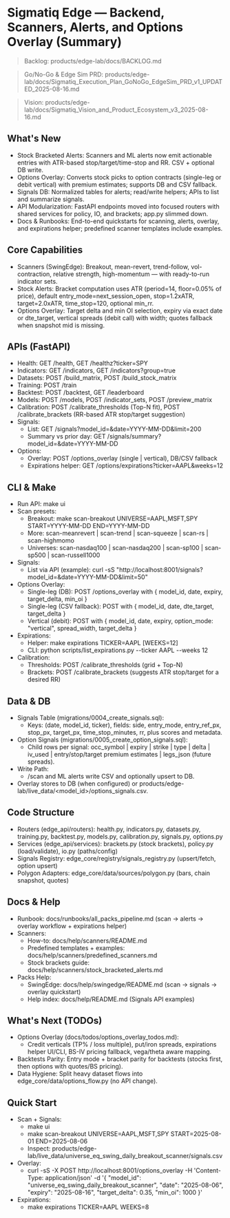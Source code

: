 # Sigmatiq Edge — Backend, Scanners, Alerts, and Options Overlay (Summary)


> Backlog: products/edge-lab/docs/BACKLOG.md

> Go/No-Go & Edge Sim PRD: products/edge-lab/docs/Sigmatiq_Execution_Plan_GoNoGo_EdgeSim_PRD_v1_UPDATED_2025-08-16.md

> Vision: products/edge-lab/docs/Sigmatiq_Vision_and_Product_Ecosystem_v3_2025-08-16.md


## What's New
- Stock Bracketed Alerts: Scanners and ML alerts now emit actionable entries with ATR-based stop/target/time-stop and RR. CSV + optional DB write.
- Options Overlay: Converts stock picks to option contracts (single-leg or debit vertical) with premium estimates; supports DB and CSV fallback.
- Signals DB: Normalized tables for alerts; read/write helpers; APIs to list and summarize signals.
- API Modularization: FastAPI endpoints moved into focused routers with shared services for policy, IO, and brackets; app.py slimmed down.
- Docs & Runbooks: End-to-end quickstarts for scanning, alerts, overlay, and expirations helper; predefined scanner templates include examples.

## Core Capabilities
- Scanners (SwingEdge): Breakout, mean-revert, trend-follow, vol-contraction, relative strength, high-momentum — with ready-to-run indicator sets.
- Stock Alerts: Bracket computation uses ATR (period=14, floor=0.05% of price), default entry_mode=next_session_open, stop=1.2xATR, target=2.0xATR, time_stop=120, optional min_rr.
- Options Overlay: Target delta and min OI selection, expiry via exact date or dte_target, vertical spreads (debit call) with width; quotes fallback when snapshot mid is missing.

## APIs (FastAPI)
- Health: GET /health, GET /healthz?ticker=SPY
- Indicators: GET /indicators, GET /indicators?group=true
- Datasets: POST /build_matrix, POST /build_stock_matrix
- Training: POST /train
- Backtest: POST /backtest, GET /leaderboard
- Models: POST /models, POST /indicator_sets, POST /preview_matrix
- Calibration: POST /calibrate_thresholds (Top-N fit), POST /calibrate_brackets (RR-based ATR stop/target suggestion)
- Signals:
  - List: GET /signals?model_id=<id>&date=YYYY-MM-DD&limit=200
  - Summary vs prior day: GET /signals/summary?model_id=<id>&date=YYYY-MM-DD
- Options:
  - Overlay: POST /options_overlay (single | vertical), DB/CSV fallback
  - Expirations helper: GET /options/expirations?ticker=AAPL&weeks=12

## CLI & Make
- Run API: make ui
- Scan presets:
  - Breakout: make scan-breakout UNIVERSE=AAPL,MSFT,SPY START=YYYY-MM-DD END=YYYY-MM-DD
  - More: scan-meanrevert | scan-trend | scan-squeeze | scan-rs | scan-highmomo
  - Universes: scan-nasdaq100 | scan-nasdaq200 | scan-sp100 | scan-sp500 | scan-russell1000
- Signals:
  - List via API (example): curl -sS "http://localhost:8001/signals?model_id=<id>&date=YYYY-MM-DD&limit=50"
- Options Overlay:
  - Single-leg (DB): POST /options_overlay with { model_id, date, expiry, target_delta, min_oi }
  - Single-leg (CSV fallback): POST with { model_id, date, dte_target, target_delta }
  - Vertical (debit): POST with { model_id, date, expiry, option_mode: "vertical", spread_width, target_delta }
- Expirations:
  - Helper: make expirations TICKER=AAPL [WEEKS=12]
  - CLI: python scripts/list_expirations.py --ticker AAPL --weeks 12
- Calibration:
  - Thresholds: POST /calibrate_thresholds (grid + Top-N)
  - Brackets: POST /calibrate_brackets (suggests ATR stop/target for a desired RR)

## Data & DB
- Signals Table (migrations/0004_create_signals.sql):
  - Keys: (date, model_id, ticker), fields: side, entry_mode, entry_ref_px, stop_px, target_px, time_stop_minutes, rr, plus scores and metadata.
- Option Signals (migrations/0005_create_option_signals.sql):
  - Child rows per signal: occ_symbol | expiry | strike | type | delta | iv_used | entry/stop/target premium estimates | legs_json (future spreads).
- Write Path:
  - /scan and ML alerts write CSV and optionally upsert to DB.
- Overlay stores to DB (when configured) or products/edge-lab/live_data/<model_id>/options_signals.csv.

## Code Structure
- Routers (edge_api/routers): health.py, indicators.py, datasets.py, training.py, backtest.py, models.py, calibration.py, signals.py, options.py
- Services (edge_api/services): brackets.py (stock brackets), policy.py (load/validate), io.py (paths/config)
- Signals Registry: edge_core/registry/signals_registry.py (upsert/fetch, option upsert)
- Polygon Adapters: edge_core/data/sources/polygon.py (bars, chain snapshot, quotes)

## Docs & Help
- Runbook: docs/runbooks/all_packs_pipeline.md (scan -> alerts -> overlay workflow + expirations helper)
- Scanners:
  - How-to: docs/help/scanners/README.md
  - Predefined templates + examples: docs/help/scanners/predefined_scanners.md
  - Stock brackets guide: docs/help/scanners/stock_bracketed_alerts.md
- Packs Help:
  - SwingEdge: docs/help/swingedge/README.md (scan -> signals -> overlay quickstart)
  - Help index: docs/help/README.md (Signals API examples)

## What's Next (TODOs)
- Options Overlay (docs/todos/options_overlay_todos.md):
  - Credit verticals (TP% / loss multiple), put/iron spreads, expirations helper UI/CLI, BS-IV pricing fallback, vega/theta aware mapping.
- Backtests Parity: Entry mode + bracket parity for backtests (stocks first, then options with quotes/BS pricing).
- Data Hygiene: Split heavy dataset flows into edge_core/data/options_flow.py (no API change).

## Quick Start
- Scan + Signals:
  - make ui
  - make scan-breakout UNIVERSE=AAPL,MSFT,SPY START=2025-08-01 END=2025-08-06
  - Inspect: products/edge-lab/live_data/universe_eq_swing_daily_breakout_scanner/signals.csv
- Overlay:
  - curl -sS -X POST http://localhost:8001/options_overlay -H 'Content-Type: application/json' -d '{ "model_id": "universe_eq_swing_daily_breakout_scanner", "date": "2025-08-06", "expiry": "2025-08-16", "target_delta": 0.35, "min_oi": 1000 }'
- Expirations:
  - make expirations TICKER=AAPL WEEKS=8
